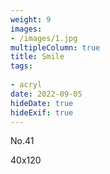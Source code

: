 ```yaml
---
weight: 9
images:
- /images/1.jpg
multipleColumn: true
title: Smile
tags:
 
- acryl
date: 2022-09-05
hideDate: true
hideExif: true
---
```

<p>
No.41
</p>
<p>
40x120
</p>